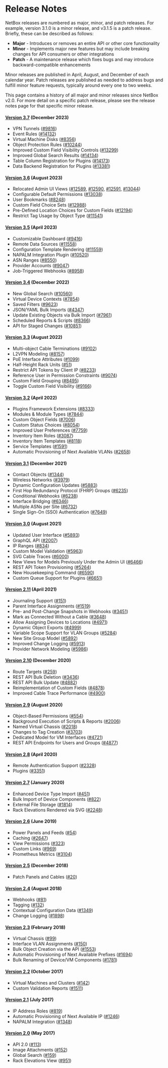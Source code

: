 # Release Notes

NetBox releases are numbered as major, minor, and patch releases. For example, version 3.1.0 is a minor release, and v3.1.5 is a patch release. Briefly, these can be described as follows:

* **Major** - Introduces or removes an entire API or other core functionality
* **Minor** - Implements major new features but may include breaking changes for API consumers or other integrations
* **Patch** - A maintenance release which fixes bugs and may introduce backward-compatible enhancements

Minor releases are published in April, August, and December of each calendar year. Patch releases are published as needed to address bugs and fulfill minor feature requests, typically around every one to two weeks.

This page contains a history of all major and minor releases since NetBox v2.0. For more detail on a specific patch release, please see the release notes page for that specific minor release.

#### [Version 3.7](./version-3.7.md) (December 2023)

* VPN Tunnels ([#9816](https://github.com/netbox-community/netbox/issues/9816))
* Event Rules ([#14132](https://github.com/netbox-community/netbox/issues/14132))
* Virtual Machine Disks ([#8356](https://github.com/netbox-community/netbox/issues/8356))
* Object Protection Rules ([#10244](https://github.com/netbox-community/netbox/issues/10244))
* Improved Custom Field Visibility Controls ([#13299](https://github.com/netbox-community/netbox/issues/13299))
* Improved Global Search Results ([#14134](https://github.com/netbox-community/netbox/issues/14134))
* Table Column Registration for Plugins ([#14173](https://github.com/netbox-community/netbox/issues/14173))
* Data Backend Registration for Plugins ([#13381](https://github.com/netbox-community/netbox/issues/13381))

#### [Version 3.6](./version-3.6.md) (August 2023)

* Relocated Admin UI Views ([#12589](https://github.com/netbox-community/netbox/issues/12589), [#12590](https://github.com/netbox-community/netbox/issues/12590), [#12591](https://github.com/netbox-community/netbox/issues/12591), [#13044](https://github.com/netbox-community/netbox/issues/13044))
* Configurable Default Permissions ([#13038](https://github.com/netbox-community/netbox/issues/13038))
* User Bookmarks ([#8248](https://github.com/netbox-community/netbox/issues/8248))
* Custom Field Choice Sets ([#12988](https://github.com/netbox-community/netbox/issues/12988))
* Pre-Defined Location Choices for Custom Fields ([#12194](https://github.com/netbox-community/netbox/issues/12194))
* Restrict Tag Usage by Object Type ([#11541](https://github.com/netbox-community/netbox/issues/11541))

#### [Version 3.5](./version-3.5.md) (April 2023)

* Customizable Dashboard ([#9416](https://github.com/netbox-community/netbox/issues/9416))
* Remote Data Sources ([#11558](https://github.com/netbox-community/netbox/issues/11558))
* Configuration Template Rendering ([#11559](https://github.com/netbox-community/netbox/issues/11559))
* NAPALM Integration Plugin ([#10520](https://github.com/netbox-community/netbox/issues/10520))
* ASN Ranges ([#8550](https://github.com/netbox-community/netbox/issues/8550))
* Provider Accounts ([#9047](https://github.com/netbox-community/netbox/issues/9047))
* Job-Triggered Webhooks  ([#8958](https://github.com/netbox-community/netbox/issues/8958))

#### [Version 3.4](./version-3.4.md) (December 2022)

* New Global Search ([#10560](https://github.com/netbox-community/netbox/issues/10560))
* Virtual Device Contexts ([#7854](https://github.com/netbox-community/netbox/issues/7854))
* Saved Filters ([#9623](https://github.com/netbox-community/netbox/issues/9623))
* JSON/YAML Bulk Imports ([#4347](https://github.com/netbox-community/netbox/issues/4347))
* Update Existing Objects via Bulk Import ([#7961](https://github.com/netbox-community/netbox/issues/7961))
* Scheduled Reports & Scripts ([#8366](https://github.com/netbox-community/netbox/issues/8366))
* API for Staged Changes ([#10851](https://github.com/netbox-community/netbox/issues/10851))

#### [Version 3.3](./version-3.3.md) (August 2022)

* Multi-object Cable Terminations ([#9102](https://github.com/netbox-community/netbox/issues/9102))
* L2VPN Modeling ([#8157](https://github.com/netbox-community/netbox/issues/8157))
* PoE Interface Attributes ([#1099](https://github.com/netbox-community/netbox/issues/1099))
* Half-Height Rack Units ([#51](https://github.com/netbox-community/netbox/issues/51))
* Restrict API Tokens by Client IP ([#8233](https://github.com/netbox-community/netbox/issues/8233))
* Reference User in Permission Constraints ([#9074](https://github.com/netbox-community/netbox/issues/9074))
* Custom Field Grouping ([#8495](https://github.com/netbox-community/netbox/issues/8495))
* Toggle Custom Field Visibility ([#9166](https://github.com/netbox-community/netbox/issues/9166))

#### [Version 3.2](./version-3.2.md) (April 2022)

* Plugins Framework Extensions ([#8333](https://github.com/netbox-community/netbox/issues/8333))
* Modules & Module Types ([#7844](https://github.com/netbox-community/netbox/issues/7844))
* Custom Object Fields ([#7006](https://github.com/netbox-community/netbox/issues/7006))
* Custom Status Choices ([#8054](https://github.com/netbox-community/netbox/issues/8054))
* Improved User Preferences ([#7759](https://github.com/netbox-community/netbox/issues/7759))
* Inventory Item Roles ([#3087](https://github.com/netbox-community/netbox/issues/3087))
* Inventory Item Templates ([#8118](https://github.com/netbox-community/netbox/issues/8118))
* Service Templates ([#1591](https://github.com/netbox-community/netbox/issues/1591))
* Automatic Provisioning of Next Available VLANs ([#2658](https://github.com/netbox-community/netbox/issues/2658))

#### [Version 3.1](./version-3.1.md) (December 2021)

* Contact Objects ([#1344](https://github.com/netbox-community/netbox/issues/1344))
* Wireless Networks ([#3979](https://github.com/netbox-community/netbox/issues/3979))
* Dynamic Configuration Updates ([#5883](https://github.com/netbox-community/netbox/issues/5883))
* First Hop Redundancy Protocol (FHRP) Groups ([#6235](https://github.com/netbox-community/netbox/issues/6235))
* Conditional Webhooks ([#6238](https://github.com/netbox-community/netbox/issues/6238))
* Interface Bridging ([#6346](https://github.com/netbox-community/netbox/issues/6346))
* Multiple ASNs per Site ([#6732](https://github.com/netbox-community/netbox/issues/6732))
* Single Sign-On (SSO) Authentication ([#7649](https://github.com/netbox-community/netbox/issues/7649))

#### [Version 3.0](./version-3.0.md) (August 2021)

* Updated User Interface ([#5893](https://github.com/netbox-community/netbox/issues/5893))
* GraphQL API ([#2007](https://github.com/netbox-community/netbox/issues/2007))
* IP Ranges ([#834](https://github.com/netbox-community/netbox/issues/834))
* Custom Model Validation ([#5963](https://github.com/netbox-community/netbox/issues/5963))
* SVG Cable Traces ([#6000](https://github.com/netbox-community/netbox/issues/6000))
* New Views for Models Previously Under the Admin UI ([#6466](https://github.com/netbox-community/netbox/issues/6466))
* REST API Token Provisioning ([#5264](https://github.com/netbox-community/netbox/issues/5264))
* New Housekeeping Command ([#6590](https://github.com/netbox-community/netbox/issues/6590))
* Custom Queue Support for Plugins ([#6651](https://github.com/netbox-community/netbox/issues/6651))

#### [Version 2.11](./version-2.11.md) (April 2021)

* Journaling Support ([#151](https://github.com/netbox-community/netbox/issues/151))
* Parent Interface Assignments ([#1519](https://github.com/netbox-community/netbox/issues/1519))
* Pre- and Post-Change Snapshots in Webhooks ([#3451](https://github.com/netbox-community/netbox/issues/3451))
* Mark as Connected Without a Cable ([#3648](https://github.com/netbox-community/netbox/issues/3648))
* Allow Assigning Devices to Locations ([#4971](https://github.com/netbox-community/netbox/issues/4971))
* Dynamic Object Exports ([#4999](https://github.com/netbox-community/netbox/issues/4999))
* Variable Scope Support for VLAN Groups ([#5284](https://github.com/netbox-community/netbox/issues/5284))
* New Site Group Model ([#5892](https://github.com/netbox-community/netbox/issues/5892))
* Improved Change Logging ([#5913](https://github.com/netbox-community/netbox/issues/5913))
* Provider Network Modeling ([#5986](https://github.com/netbox-community/netbox/issues/5986))

#### [Version 2.10](./version-2.10.md) (December 2020)

* Route Targets ([#259](https://github.com/netbox-community/netbox/issues/259))
* REST API Bulk Deletion ([#3436](https://github.com/netbox-community/netbox/issues/3436))
* REST API Bulk Update ([#4882](https://github.com/netbox-community/netbox/issues/4882))
* Reimplementation of Custom Fields ([#4878](https://github.com/netbox-community/netbox/issues/4878))
* Improved Cable Trace Performance ([#4900](https://github.com/netbox-community/netbox/issues/4900))

#### [Version 2.9](./version-2.9.md) (August 2020)

* Object-Based Permissions ([#554](https://github.com/netbox-community/netbox/issues/554))
* Background Execution of Scripts & Reports ([#2006](https://github.com/netbox-community/netbox/issues/2006))
* Named Virtual Chassis ([#2018](https://github.com/netbox-community/netbox/issues/2018))
* Changes to Tag Creation ([#3703](https://github.com/netbox-community/netbox/issues/3703))
* Dedicated Model for VM Interfaces ([#4721](https://github.com/netbox-community/netbox/issues/4721))
* REST API Endpoints for Users and Groups ([#4877](https://github.com/netbox-community/netbox/issues/4877))

#### [Version 2.8](./version-2.8.md) (April 2020)

* Remote Authentication Support ([#2328](https://github.com/netbox-community/netbox/issues/2328))
* Plugins ([#3351](https://github.com/netbox-community/netbox/issues/3351))

#### [Version 2.7](./version-2.7.md) (January 2020)

* Enhanced Device Type Import ([#451](https://github.com/netbox-community/netbox/issues/451))
* Bulk Import of Device Components ([#822](https://github.com/netbox-community/netbox/issues/822))
* External File Storage ([#1814](https://github.com/netbox-community/netbox/issues/1814))
* Rack Elevations Rendered via SVG ([#2248](https://github.com/netbox-community/netbox/issues/2248))

#### [Version 2.6](./version-2.6.md) (June 2019)

* Power Panels and Feeds ([#54](https://github.com/netbox-community/netbox/issues/54))
* Caching ([#2647](https://github.com/netbox-community/netbox/issues/2647))
* View Permissions ([#323](https://github.com/netbox-community/netbox/issues/323))
* Custom Links ([#969](https://github.com/netbox-community/netbox/issues/969))
* Prometheus Metrics ([#3104](https://github.com/netbox-community/netbox/issues/3104))

#### [Version 2.5](./version-2.5.md) (December 2018)

* Patch Panels and Cables ([#20](https://github.com/netbox-community/netbox/issues/20))

#### [Version 2.4](./version-2.4.md) (August 2018)

* Webhooks ([#81](https://github.com/netbox-community/netbox/issues/81))
* Tagging ([#132](https://github.com/netbox-community/netbox/issues/132))
* Contextual Configuration Data ([#1349](https://github.com/netbox-community/netbox/issues/1349))
* Change Logging ([#1898](https://github.com/netbox-community/netbox/issues/1898))

#### [Version 2.3](./version-2.3.md) (February 2018)

* Virtual Chassis ([#99](https://github.com/netbox-community/netbox/issues/99))
* Interface VLAN Assignments ([#150](https://github.com/netbox-community/netbox/issues/150))
* Bulk Object Creation via the API ([#1553](https://github.com/netbox-community/netbox/issues/1553))
* Automatic Provisioning of Next Available Prefixes ([#1694](https://github.com/netbox-community/netbox/issues/1694))
* Bulk Renaming of Device/VM Components ([#1781](https://github.com/netbox-community/netbox/issues/1781))

#### [Version 2.2](./version-2.2.md) (October 2017)

* Virtual Machines and Clusters ([#142](https://github.com/netbox-community/netbox/issues/142))
* Custom Validation Reports ([#1511](https://github.com/netbox-community/netbox/issues/1511))

#### [Version 2.1](./version-2.1.md) (July 2017)

* IP Address Roles ([#819](https://github.com/netbox-community/netbox/issues/819))
* Automatic Provisioning of Next Available IP ([#1246](https://github.com/netbox-community/netbox/issues/1246))
* NAPALM Integration ([#1348](https://github.com/netbox-community/netbox/issues/1348))

#### [Version 2.0](./version-2.0.md) (May 2017)

* API 2.0 ([#113](https://github.com/netbox-community/netbox/issues/113))
* Image Attachments ([#152](https://github.com/netbox-community/netbox/issues/152))
* Global Search ([#159](https://github.com/netbox-community/netbox/issues/159))
* Rack Elevations View ([#951](https://github.com/netbox-community/netbox/issues/951))
